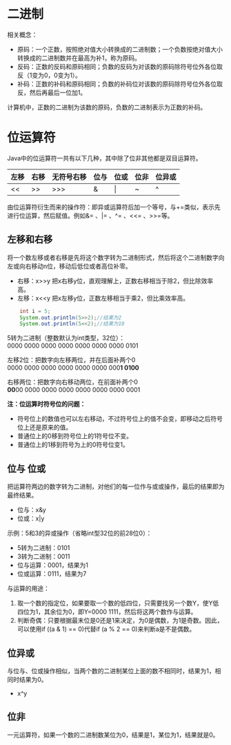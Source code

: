 # 二进制
相关概念：
* 原码：一个正数，按照绝对值大小转换成的二进制数；一个负数按绝对值大小转换成的二进制数并在最高为补1，称为原码。
* 反码：正数的反码和原码相同；负数的反码为对该数的原码除符号位外各位取反（1变为0，0变为1）。
* 补码：正数的补码和原码相同；负数的补码位对该数的原码除符号位外各位取反，然后再最后一位加1。

计算机中，正数的二进制为该数的原码，负数的二进制表示为正数的补码。

# 位运算符
Java中的位运算符一共有以下几种，其中除了位非其他都是双目运算符。

左移|右移|无符号右移|位与|位或|位非|位异或
:---|:---|:---     |:---|:---|:---|:---
<<  |>>  |>>>      |&   | \| |~   | ^   

由位运算符衍生而来的操作符：即异或运算符后加一个等号，与+=类似，表示先进行位运算，然后赋值。例如&= 、|= 、^= 、<<= 、>>=等。

## 左移和右移
将一个数左移或者右移是先将这个数字转为二进制形式，然后将这个二进制数字向左或向右移动n位，移动后低位或者高位补零。
* 右移：x>>y 把x右移y位，直观理解上，正数右移相当于除2，但比除效率高。
* 左移：x<<y 把x左移y位，正数左移相当于乘2，但比乘效率高。

```java
    int i = 5;
    System.out.println(5>>2);//结果为2
    System.out.println(5<<2);//结果为10
```
5转为二进制（整数默认为int类型，32位）：<br>
0000 0000 0000 0000 0000 0000 0000 0101

左移2位：把数字向左移两位，并在后面补两个0<br>
0000 0000 0000 0000 0000 0000 000**1 0100**

右移两位：把数字向右移动两位，在前面补两个0<br>
**00**00 0000 0000 0000 0000 0000 0000 0001

**注：位运算时符号位的问题：**
* 符号位上的数值也可以左右移动，不过符号位上的值不会变，即移动之后符号位上还是原来的值。
* 普通位上的0移到符号位上的1符号位不变。
* 普通位上的1移到符号为上的0符号位变1。

## 位与 位或
把运算符两边的数字转为二进制，对他们的每一位作与或或操作，最后的结果即为最终结果。
* 位与：x&y
* 位或：x|y

示例：5和3的异或操作（省略int型32位的前28位0）：
* 5转为二进制：0101
* 3转为二进制：0011
* 位与运算：0001，结果为1
* 位或运算：0111，结果为7

与运算的用途：
1. 取一个数的指定位，如果要取一个数的低四位，只需要找另一个数Y，使Y低四位为1，其余位为0，即Y=0000 1111，然后将这两个数作与运算。
2. 判断奇偶：只要根据最末位是0还是1来决定，为0是偶数，为1是奇数。因此，可以使用if ((a & 1) == 0)代替if (a % 2 == 0)来判断a是不是偶数。

## 位异或
与位与、位或操作相似，当两个数的二进制某位上面的数不相同时，结果为1，相同时结果为0。
* x^y

## 位非
一元运算符，如果一个数的二进制数某位为0，结果是1，某位为1，结果就是0。
